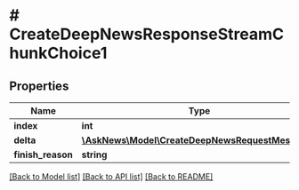 # # CreateDeepNewsResponseStreamChunkChoice1

## Properties

Name | Type | Description | Notes
------------ | ------------- | ------------- | -------------
**index** | **int** |  |
**delta** | [**\AskNews\Model\CreateDeepNewsRequestMessage1**](CreateDeepNewsRequestMessage1.md) |  |
**finish_reason** | **string** |  | [optional]

[[Back to Model list]](../../README.md#models) [[Back to API list]](../../README.md#endpoints) [[Back to README]](../../README.md)
